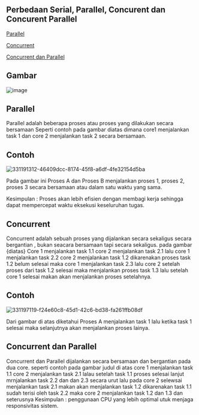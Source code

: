 ## Perbedaan Serial, Parallel, Concurent dan Concurent Parallel

[Parallel](#parallel)

[Concurrent](#concurrent)

[Concurrent dan Parallel](#concurrent-dan-parallel)

## Gambar

![image](https://github.com/FahrudinTamimi/SysOP24-3123521002/assets/160558690/24a375be-ab1e-43eb-8427-59bd2011c7a3)

## Parallel

Parallel adalah beberapa proses atau proses yang dilakukan secara bersamaan Seperti contoh pada gambar diatas dimana core1 menjalankan task 1 dan core 2 menjalankan task 2 secara bersamaan.

## Contoh

![331191312-46409dcc-8174-45f8-a6df-4fe32154d5ba](https://github.com/FahrudinTamimi/SysOP24-3123521002/assets/160558690/fcf1be20-5d91-49d4-92a3-67cd381607da)

Pada gambar ini Proses A dan Proses B menjalankan proses 1, proses 2, proses 3 secara bersamaan atau dalam satu waktu yang sama.

Kesimpulan : Proses akan lebih efisien dengan membagi kerja sehingga dapat mempercepat waktu eksekusi keseluruhan tugas.

## Concurrent

Concurrent adalah sebuah proses yang dijalankan secara sekaligus secara bergantian , bukan seacara bersamaan tapi secara sekaligus. pada gambar {diatas} Core 1 menjalankan task 1.1 core 2 menjalankan task 2.1 lalu core 1 menjalankan task 2.2 core 2 menjalankan task 1.2 dikarenakan proses task 1.2 belum selesai maka core 1 menjalankan task 2.3 lalu core 2 setelah proses dari task 1.2 selesai maka menjalankan proses task 1.3 lalu setelah core 1 selesai makan akan menjalankan proses setelahnya.

## Contoh

![331197119-f24e60c8-45d1-42c6-bd38-fa261ffb08df](https://github.com/FahrudinTamimi/SysOP24-3123521002/assets/160558690/df7b9617-860d-4d56-894c-5b3d141f439d)

Dari gambar di atas diketahui Proses A menjalankan task 1 lalu ketika task 1 selesai maka selanjutnya akan menjalankan proses lainya.

## Concurrent dan Parallel

Concurrent dan Parallel dijalankan secara bersamaan dan bergantian pada dua core. seperti contoh pada gambar judul di atas core 1 menjalankan task 1.1 core 2 menjalankan task 2.1 lalau setelah task 1.1 proses selesai lanjut mrnjalankan task 2.2 dan dan 2.3 secara urut lalu pada core 2 selewsai menjalankan task 2.1 makan akan menjalankan task 1.2 dikarenakan task 1.1 sudah terisi oleh task 2.2 maka core 2 menjalankan task 1.2 dan 1.3 dan seterusnya
Kesimpulan : penggunaan CPU yang lebih optimal utuk menjaga responsivitas sistem.
